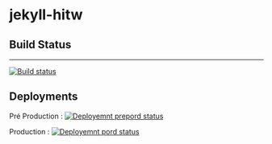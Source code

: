 ﻿# jekyll-hitw

## Build Status
---
[![Build status](https://dev.azure.com/aclerbois-sandbox/jekyll-hitw/_apis/build/status/jekyll-hitw-CI)](https://dev.azure.com/aclerbois-sandbox/jekyll-hitw/_build/latest?definitionId=6)


## Deployments 

Pré Production : [![Deployemnt prepord status](https://vsrm.dev.azure.com/aclerbois-sandbox/_apis/public/Release/badge/f0899627-3560-4cab-ade8-652992731dfb/1/1)]()

Production : [![Deployemnt pord status](https://vsrm.dev.azure.com/aclerbois-sandbox/_apis/public/Release/badge/f0899627-3560-4cab-ade8-652992731dfb/1/2)]()